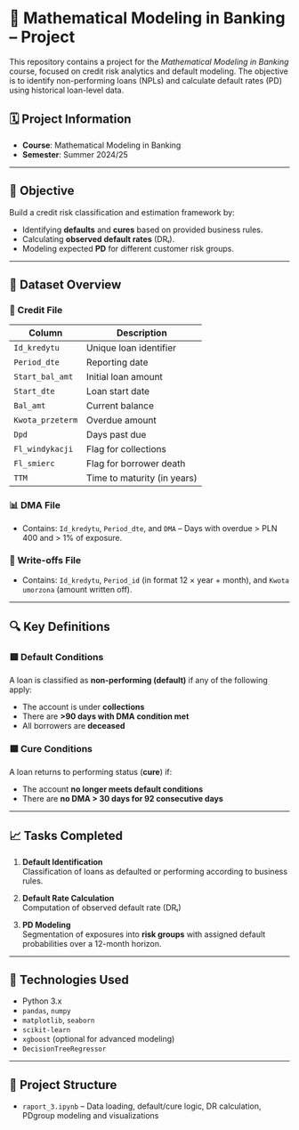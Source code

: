 # 💼 Mathematical Modeling in Banking – Project

This repository contains a project for the *Mathematical Modeling in Banking* course, focused on credit risk analytics and default modeling. The objective is to identify non-performing loans (NPLs) and calculate default rates (PD) using historical loan-level data.

## 🗓️ Project Information

- **Course**: Mathematical Modeling in Banking  
- **Semester**: Summer 2024/25  

---

## 🎯 Objective

Build a credit risk classification and estimation framework by:
- Identifying **defaults** and **cures** based on provided business rules.
- Calculating **observed default rates** (DRₜ).
- Modeling expected **PD** for different customer risk groups.

---

## 📁 Dataset Overview

### 🧾 Credit File
| Column | Description |
|--------|-------------|
| `Id_kredytu` | Unique loan identifier |
| `Period_dte` | Reporting date |
| `Start_bal_amt` | Initial loan amount |
| `Start_dte` | Loan start date |
| `Bal_amt` | Current balance |
| `Kwota_przeterm` | Overdue amount |
| `Dpd` | Days past due |
| `Fl_windykacji` | Flag for collections |
| `Fl_smierc` | Flag for borrower death |
| `TTM` | Time to maturity (in years) |

### 📊 DMA File
- Contains: `Id_kredytu`, `Period_dte`, and `DMA` – Days with overdue > PLN 400 and > 1% of exposure.

### 💸 Write-offs File
- Contains: `Id_kredytu`, `Period_id` (in format 12 × year + month), and `Kwota umorzona` (amount written off).

---

## 🔍 Key Definitions

### 🟥 Default Conditions
A loan is classified as **non-performing (default)** if any of the following apply:
- The account is under **collections**
- There are **>90 days with DMA condition met**
- All borrowers are **deceased**

### 🟩 Cure Conditions
A loan returns to performing status (**cure**) if:
- The account **no longer meets default conditions**
- There are **no DMA > 30 days for 92 consecutive days**

---

## 📈 Tasks Completed

1. **Default Identification**  
   Classification of loans as defaulted or performing according to business rules.

2. **Default Rate Calculation**  
   Computation of observed default rate (DRₜ)  

3. **PD Modeling**  
   Segmentation of exposures into **risk groups** with assigned default probabilities over a 12-month horizon.


---

## 🧪 Technologies Used

- Python 3.x
- `pandas`, `numpy`
- `matplotlib`, `seaborn`
- `scikit-learn`
- `xgboost` (optional for advanced modeling)
- `DecisionTreeRegressor`

---

## 📂 Project Structure

- `raport_3.ipynb` – Data loading, default/cure logic, DR calculation, PDgroup modeling and visualizations



